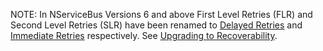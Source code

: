 NOTE: In NServiceBus Versions 6 and above First Level Retries (FLR) and Second Level Retries (SLR) have been renamed to [Delayed Retries](/nservicebus/recoverability/#delayed-retries) and [Immediate Retries](/nservicebus/recoverability/#immediate-retries) respectively. See [Upgrading to Recoverability](/nservicebus/upgrades/5to6.md#automatic-retries).